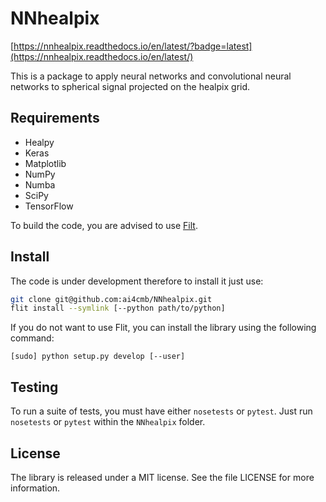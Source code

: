# NNhealpix

[https://nnhealpix.readthedocs.io/en/latest/?badge=latest](https://nnhealpix.readthedocs.io/en/latest/)

This is a package to apply neural networks and convolutional neural
networks to spherical signal projected on the healpix grid.


## Requirements

- Healpy
- Keras
- Matplotlib
- NumPy
- Numba
- SciPy
- TensorFlow

To build the code, you are advised to use
[Filt](https://pypi.org/project/flit/).

## Install

The code is under development therefore to install it just use:

```bash
git clone git@github.com:ai4cmb/NNhealpix.git
flit install --symlink [--python path/to/python]
```

If you do not want to use Flit, you can install the library using the
following command:

```
[sudo] python setup.py develop [--user]
```


## Testing

To run a suite of tests, you must have either `nosetests` or
`pytest`. Just run `nosetests` or `pytest` within the `NNhealpix`
folder.


## License

The library is released under a MIT license. See the file LICENSE for
more information.
